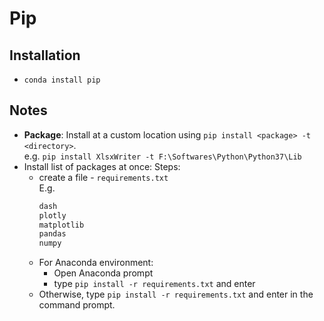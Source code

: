 # Pip
## Installation
* `conda install pip`

## Notes
* **Package**: Install at a custom location using `pip install <package> -t <directory>`. <br/>
  e.g. `pip install XlsxWriter -t F:\Softwares\Python\Python37\Lib`
* Install list of packages at once:
	Steps:
	- create a file - `requirements.txt` <br/>
		E.g. 
		```txt
		dash
		plotly
		matplotlib
		pandas
		numpy
		```
	- For Anaconda environment:
		+ Open Anaconda prompt
		+ type `pip install -r requirements.txt` and enter
	- Otherwise, type `pip install -r requirements.txt` and enter in the command prompt.

